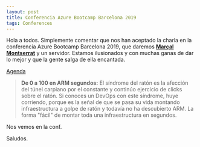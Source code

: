 ```yaml
---
layout: post
title: Conferencia Azure Bootcamp Barcelona 2019
tags: Conferences
---
```


Hola a todos. Simplemente comentar que nos han aceptado la charla en la conferencia Azure Bootcamp Barcelona 2019, que daremos [**Marçal Montserrat**](http://www.marcalmontserrat.com) y un servidor. Estamos ilusionados y con muchas ganas de dar lo mejor y que la gente salga de ella encantada.

[Agenda](http://catazurebootcamp.azurewebsites.net#agenda)

>**De 0 a 100 en ARM segundos:**
El síndrome del ratón es la afección del túnel carpiano por el constante y continúo ejercicio de clicks sobre el ratón. Si conoces un DevOps con este síndrome, huye corriendo, porque es la señal de que se pasa su vida montando infraestructura a golpe de ratón y todavía no ha descubierto ARM. La forma "fácil" de montar toda una infraestructura en segundos.

Nos vemos en la conf.

Saludos.
